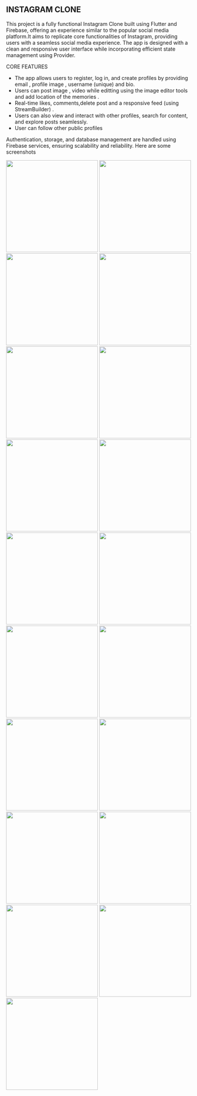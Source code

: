 

## INSTAGRAM CLONE
This project is a fully functional Instagram Clone built using Flutter and Firebase, offering an experience similar to the popular social media platform.It aims to replicate core functionalities of Instagram, providing users with a seamless social media experience. The app is designed with a clean and responsive user interface while incorporating efficient state management using Provider.

CORE FEATURES

- The app allows users to register, log in, and create profiles by providing email , profile image , username (unique) and bio.
- Users can post image , video while editting using the image editor tools and add location of the memories .
- Real-time likes, comments,delete post and a responsive feed (using StreamBuilder) .
- Users can also view and interact with other profiles, search for content, and explore posts seamlessly.
- User can follow other public profiles


Authentication, storage, and database management are handled using Firebase services, ensuring scalability and reliability. Here are some screenshots

<img src="https://github.com/user-attachments/assets/00a3b869-ff75-45b3-bade-3c26cf7da7e7" width="250">
<img src="https://github.com/user-attachments/assets/7166f6ef-d768-4c92-b3f8-0b68bce25594" width="250">
<img src="https://github.com/user-attachments/assets/b795bbca-e32f-423a-b12b-577eca22918b" width="250">
<img src="https://github.com/user-attachments/assets/84d46a39-6fad-4004-9de2-40526a9eef59" width="250">
<img src="https://github.com/user-attachments/assets/2c3cff11-b39f-4e99-873d-8e2ecf735d15" width="250">
<img src="https://github.com/user-attachments/assets/527b91a1-d3ae-4b2a-8397-d201e836f3e6" width="250">
<img src="https://github.com/user-attachments/assets/2bef91ee-ac15-4e4b-a310-e1f5e26bd00f" width="250"> 
<img src="https://github.com/user-attachments/assets/adfcac33-2ddb-4639-bdb2-4687105bf838" width="250">
<img src="https://github.com/user-attachments/assets/3960665a-d9b1-49b5-bf1e-a35297169377" width="250">
<img src="https://github.com/user-attachments/assets/1bb11016-e1bd-4606-916c-eefce8392390" width="250">
<img src="https://github.com/user-attachments/assets/8184fffe-f6f2-4c68-8fe8-a377f19bd874" width="250">
<img src="https://github.com/user-attachments/assets/d3fc0591-817e-4ed6-89be-7fc3f193cfcd" width="250">
<img src="https://github.com/user-attachments/assets/2c5879a6-4891-4a9b-8b3d-06b5a5006ba7" width="250">
<img src="https://github.com/user-attachments/assets/651ce190-94ca-4486-8663-ac1786dc49d3" width="250">
<img src="https://github.com/user-attachments/assets/ad45c3de-89c6-4587-9bfc-d7296cc00f5e" width="250">
<img src="https://github.com/user-attachments/assets/d325edc3-b085-4b78-b70f-a1ebb8f20485" width="250">
<img src="https://github.com/user-attachments/assets/baba64a0-ed63-4e85-b211-685ddb416adf" width="250"> 


<img src="https://github.com/user-attachments/assets/d4b7b111-d78c-44d8-8991-a946a1792a9f" width="250">
<img src="https://github.com/user-attachments/assets/e8957780-08d2-4273-924b-b48ed8c5dfd6" width="250">

